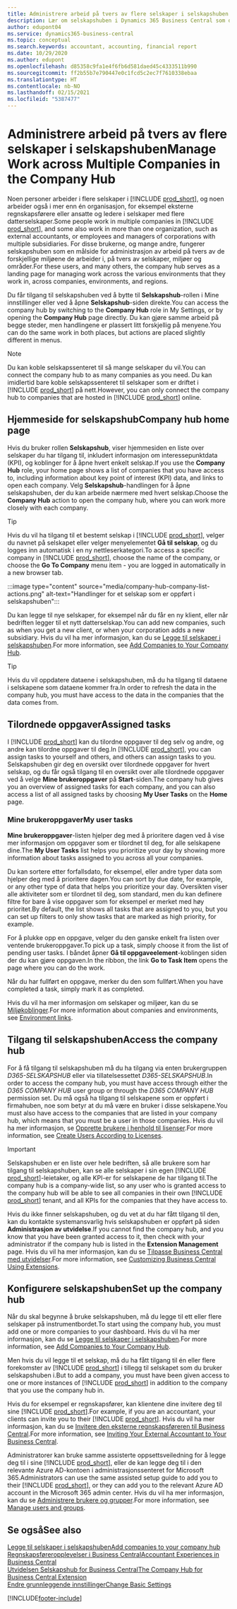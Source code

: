 ```yaml
---
title: Administrere arbeid på tvers av flere selskaper i selskapshuben
description: Lær om selskapshuben i Dynamics 365 Business Central som du bruker til å håndtere arbeidet i flere selskaper.
author: edupont04
ms.service: dynamics365-business-central
ms.topic: conceptual
ms.search.keywords: accountant, accounting, financial report
ms.date: 10/29/2020
ms.author: edupont
ms.openlocfilehash: d85358c9fa1e4f6fb6d581daed45c4333511b990
ms.sourcegitcommit: ff2b55b7e790447e0c1fcd5c2ec7f7610338ebaa
ms.translationtype: HT
ms.contentlocale: nb-NO
ms.lasthandoff: 02/15/2021
ms.locfileid: "5387477"
---
```

# <a name="manage-work-across-multiple-companies-in-the-company-hub"></a><span data-ttu-id="b96e8-103">Administrere arbeid på tvers av flere selskaper i selskapshuben</span><span class="sxs-lookup"><span data-stu-id="b96e8-103">Manage Work across Multiple Companies in the Company Hub</span></span>

<span data-ttu-id="b96e8-104">Noen personer arbeider i flere selskaper i [!INCLUDE [prod_short](includes/prod_short.md)], og noen arbeider også i mer enn én organisasjon, for eksempel eksterne regnskapsførere eller ansatte og ledere i selskaper med flere datterselskaper.</span><span class="sxs-lookup"><span data-stu-id="b96e8-104">Some people work in multiple companies in [!INCLUDE [prod_short](includes/prod_short.md)], and some also work in more than one organization, such as external accountants, or employees and managers of corporations with multiple subsidiaries.</span></span> <span data-ttu-id="b96e8-105">For disse brukerne, og mange andre, fungerer selskapshuben som en målside for administrasjon av arbeid på tvers av de forskjellige miljøene de arbeider i, på tvers av selskaper, miljøer og områder.</span><span class="sxs-lookup"><span data-stu-id="b96e8-105">For these users, and many others, the company hub serves as a landing page for managing work across the various environments that they work in, across companies, environments, and regions.</span></span>  

<span data-ttu-id="b96e8-106">Du får tilgang til selskapshuben ved å bytte til **Selskapshub**-rollen i Mine innstillinger eller ved å åpne **Selskapshub**-siden direkte.</span><span class="sxs-lookup"><span data-stu-id="b96e8-106">You can access the company hub by switching to the **Company Hub** role in My Settings, or by opening the **Company Hub** page directly.</span></span> <span data-ttu-id="b96e8-107">Du kan gjøre samme arbeid på begge steder, men handlingene er plassert litt forskjellig på menyene.</span><span class="sxs-lookup"><span data-stu-id="b96e8-107">You can do the same work in both places, but actions are placed slightly different in menus.</span></span>  

> [!NOTE]
> <span data-ttu-id="b96e8-108">Du kan koble selskapssenteret til så mange selskaper du vil.</span><span class="sxs-lookup"><span data-stu-id="b96e8-108">You can connect the company hub to as many companies as you need.</span></span> <span data-ttu-id="b96e8-109">Du kan imidlertid bare koble selskapssenteret til selskaper som er driftet i [!INCLUDE [prod_short](includes/prod_short.md)] på nett.</span><span class="sxs-lookup"><span data-stu-id="b96e8-109">However, you can only connect the company hub to companies that are hosted in [!INCLUDE [prod_short](includes/prod_short.md)] online.</span></span>

## <a name="company-hub-home-page"></a><span data-ttu-id="b96e8-110">Hjemmeside for selskapshub</span><span class="sxs-lookup"><span data-stu-id="b96e8-110">Company hub home page</span></span>

<span data-ttu-id="b96e8-111">Hvis du bruker rollen **Selskapshub**, viser hjemmesiden en liste over selskaper du har tilgang til, inkludert informasjon om interessepunktdata (KPI), og koblinger for å åpne hvert enkelt selskap.</span><span class="sxs-lookup"><span data-stu-id="b96e8-111">If you use the **Company Hub** role, your home page shows a list of companies that you have access to, including information about key point of interest (KPI) data, and links to open each company.</span></span> <!--You can customize the dashboard to show the data points that you want to see by adding or removing columns. For example, you might want to see taxes that are due, how many open sales documents each company has, or the number of purchase invoices that are due next week. You can configure the view to suit your needs. If you have added many companies, you can use filters to sort your view.--> <span data-ttu-id="b96e8-112">Velg **Selskapshub**-handlingen for å åpne selskapshuben, der du kan arbeide nærmere med hvert selskap.</span><span class="sxs-lookup"><span data-stu-id="b96e8-112">Choose the **Company Hub** action to open the company hub, where you can work more closely with each company.</span></span>  

> [!TIP]
> <span data-ttu-id="b96e8-113">Hvis du vil ha tilgang til et bestemt selskap i [!INCLUDE [prod_short](includes/prod_short.md)], velger du navnet på selskapet eller velger menyelementet **Gå til selskap**, og du logges inn automatisk i en ny nettleserkategori.</span><span class="sxs-lookup"><span data-stu-id="b96e8-113">To access a specific company in [!INCLUDE [prod_short](includes/prod_short.md)], choose the name of the company, or choose the **Go To Company** menu item - you are logged in automatically in a new browser tab.</span></span>

:::image type="content" source="media/company-hub-company-list-actions.png" alt-text="Handlinger for et selskap som er oppført i selskapshuben":::

<span data-ttu-id="b96e8-115">Du kan legge til nye selskaper, for eksempel når du får en ny klient, eller når bedriften legger til et nytt datterselskap.</span><span class="sxs-lookup"><span data-stu-id="b96e8-115">You can add new companies, such as when you get a new client, or when your corporation adds a new subsidiary.</span></span> <span data-ttu-id="b96e8-116">Hvis du vil ha mer informasjon, kan du se [Legge til selskaper i selskapshuben](company-hub-add-company.md).</span><span class="sxs-lookup"><span data-stu-id="b96e8-116">For more information, see [Add Companies to Your Company Hub](company-hub-add-company.md).</span></span>  

> [!TIP]
> <span data-ttu-id="b96e8-117">Hvis du vil oppdatere dataene i selskapshuben, må du ha tilgang til dataene i selskapene som dataene kommer fra.</span><span class="sxs-lookup"><span data-stu-id="b96e8-117">In order to refresh the data in the company hub, you must have access to the data in the companies that the data comes from.</span></span>

<!--## Company details

In the **Company Hub** page, you can see more information about each company by choosing the name of the company that you want to learn more about. This opens the **Company Details** pane, where you can see additional information, such as the following:  

* Cash account balances  
* Cash flow forecast  
* Overdue purchase invoices  
* Overdue sales invoices  

> [!TIP]
> You can launch predefined Excel workbooks from the **Reports** tab in the ribbon. These Excel workbooks are designed as ready-to-print key financial statements and reports, but you can also modify them to fit your needs. For more information, see [Analyzing Financial Statements in Microsoft Excel](finance-analyze-excel.md).  

Otherwise, close the details pane and continue to the next company.  -->

## <a name="assigned-tasks"></a><span data-ttu-id="b96e8-118">Tilordnede oppgaver</span><span class="sxs-lookup"><span data-stu-id="b96e8-118">Assigned tasks</span></span>

<span data-ttu-id="b96e8-119">I [!INCLUDE [prod_short](includes/prod_short.md)] kan du tilordne oppgaver til deg selv og andre, og andre kan tilordne oppgaver til deg.</span><span class="sxs-lookup"><span data-stu-id="b96e8-119">In [!INCLUDE [prod_short](includes/prod_short.md)], you can assign tasks to yourself and others, and others can assign tasks to you.</span></span> <span data-ttu-id="b96e8-120">Selskapshuben gir deg en oversikt over tilordnede oppgaver for hvert selskap, og du får også tilgang til en oversikt over alle tilordnede oppgaver ved å velge **Mine brukeroppgaver** på **Start**-siden.</span><span class="sxs-lookup"><span data-stu-id="b96e8-120">The company hub gives you an overview of assigned tasks for each company, and you can also access a list of all assigned tasks by choosing **My User Tasks** on the **Home** page.</span></span>  

<!--In the client company, you also have cues that call out tasks assigned to you in this particular client.  -->

### <a name="my-user-tasks"></a><span data-ttu-id="b96e8-121">Mine brukeroppgaver</span><span class="sxs-lookup"><span data-stu-id="b96e8-121">My user tasks</span></span>

<span data-ttu-id="b96e8-122">**Mine brukeroppgaver**-listen hjelper deg med å prioritere dagen ved å vise mer informasjon om oppgaver som er tilordnet til deg, for alle selskapene dine.</span><span class="sxs-lookup"><span data-stu-id="b96e8-122">The **My User Tasks** list helps you prioritize your day by showing more information about tasks assigned to you across all your companies.</span></span>  

<span data-ttu-id="b96e8-123">Du kan sortere etter forfallsdato, for eksempel, eller andre typer data som hjelper deg med å prioritere dagen.</span><span class="sxs-lookup"><span data-stu-id="b96e8-123">You can sort by due date, for example, or any other type of data that helps you prioritize your day.</span></span> <span data-ttu-id="b96e8-124">Oversikten viser alle aktiviteter som er tilordnet til deg, som standard, men du kan definere filtre for bare å vise oppgaver som for eksempel er merket med høy prioritet.</span><span class="sxs-lookup"><span data-stu-id="b96e8-124">By default, the list shows all tasks that are assigned to you, but you can set up filters to only show tasks that are marked as high priority, for example.</span></span>  

<span data-ttu-id="b96e8-125">For å plukke opp en oppgave, velger du den ganske enkelt fra listen over ventende brukeroppgaver.</span><span class="sxs-lookup"><span data-stu-id="b96e8-125">To pick up a task, simply choose it from the list of pending user tasks.</span></span> <span data-ttu-id="b96e8-126">I båndet åpner **Gå til oppgaveelement**-koblingen siden der du kan gjøre oppgaven.</span><span class="sxs-lookup"><span data-stu-id="b96e8-126">In the ribbon, the link **Go to Task Item** opens the page where you can do the work.</span></span>  

<span data-ttu-id="b96e8-127">Når du har fullført en oppgave, merker du den som fullført.</span><span class="sxs-lookup"><span data-stu-id="b96e8-127">When you have completed a task, simply mark it as completed.</span></span>  

<span data-ttu-id="b96e8-128">Hvis du vil ha mer informasjon om selskaper og miljøer, kan du se [Miljøkoblinger](company-hub-add-company.md#environment-links).</span><span class="sxs-lookup"><span data-stu-id="b96e8-128">For more information about companies and environments, see [Environment links](company-hub-add-company.md#environment-links).</span></span>  

## <a name="access-the-company-hub"></a><span data-ttu-id="b96e8-129">Tilgang til selskapshuben</span><span class="sxs-lookup"><span data-stu-id="b96e8-129">Access the company hub</span></span>

<span data-ttu-id="b96e8-130">For å få tilgang til selskapshuben må du ha tilgang via enten brukergruppen *D365-SELSKAPSHUB* eller via tillatelsessettet *D365-SELSKAPSHUB*.</span><span class="sxs-lookup"><span data-stu-id="b96e8-130">In order to access the company hub, you must have access through either the *D365 COMPANY HUB* user group or through the *D365 COMPANY HUB*  permission set.</span></span> <span data-ttu-id="b96e8-131">Du må også ha tilgang til selskapene som er oppført i firmahuben, noe som betyr at du må være en bruker i disse selskapene.</span><span class="sxs-lookup"><span data-stu-id="b96e8-131">You must also have access to the companies that are listed in your company hub, which means that you must be a user in those companies.</span></span> <span data-ttu-id="b96e8-132">Hvis du vil ha mer informasjon, se [Opprette brukere i henhold til lisenser](ui-how-users-permissions.md).</span><span class="sxs-lookup"><span data-stu-id="b96e8-132">For more information, see [Create Users According to Licenses](ui-how-users-permissions.md).</span></span>  

> [!IMPORTANT]
> <span data-ttu-id="b96e8-133">Selskapshuben er en liste over hele bedriften, så alle brukere som har tilgang til selskapshuben, kan se alle selskaper i sin egen [!INCLUDE [prod_short](includes/prod_short.md)]-leietaker, og alle KPI-er for selskapene de har tilgang til.</span><span class="sxs-lookup"><span data-stu-id="b96e8-133">The company hub is a company-wide list, so any user who is granted access to the company hub will be able to see all companies in their own [!INCLUDE [prod_short](includes/prod_short.md)] tenant, and all KPIs for the companies that they have access to.</span></span>

<span data-ttu-id="b96e8-134">Hvis du ikke finner selskapshuben, og du vet at du har fått tilgang til den, kan du kontakte systemansvarlig hvis selskapshuben er oppført på siden **Administrasjon av utvidelse**.</span><span class="sxs-lookup"><span data-stu-id="b96e8-134">If you cannot find the company hub, and you know that you have been granted access to it, then check with your administrator if the company hub is listed in the **Extension Management** page.</span></span> <span data-ttu-id="b96e8-135">Hvis du vil ha mer informasjon, kan du se [Tilpasse Business Central med utvidelser](ui-extensions.md).</span><span class="sxs-lookup"><span data-stu-id="b96e8-135">For more information, see [Customizing Business Central Using Extensions](ui-extensions.md).</span></span>  

## <a name="set-up-the-company-hub"></a><span data-ttu-id="b96e8-136">Konfigurere selskapshuben</span><span class="sxs-lookup"><span data-stu-id="b96e8-136">Set up the company hub</span></span>

<span data-ttu-id="b96e8-137">Når du skal begynne å bruke selskapshuben, må du legge til ett eller flere selskaper på instrumentbordet.</span><span class="sxs-lookup"><span data-stu-id="b96e8-137">To start using the company hub, you must add one or more companies to your dashboard.</span></span> <span data-ttu-id="b96e8-138">Hvis du vil ha mer informasjon, kan du se [Legge til selskaper i selskapshuben](company-hub-add-company.md).</span><span class="sxs-lookup"><span data-stu-id="b96e8-138">For more information, see [Add Companies to Your Company Hub](company-hub-add-company.md).</span></span>  

<span data-ttu-id="b96e8-139">Men hvis du vil legge til et selskap, må du ha fått tilgang til én eller flere forekomster av [!INCLUDE [prod_short](includes/prod_short.md)] i tillegg til selskapet som du bruker selskapshuben i.</span><span class="sxs-lookup"><span data-stu-id="b96e8-139">But to add a company, you must have been given access to one or more instances of [!INCLUDE [prod_short](includes/prod_short.md)] in addition to the company that you use the company hub in.</span></span>  

<span data-ttu-id="b96e8-140">Hvis du for eksempel er regnskapsfører, kan klientene dine invitere deg til sine [!INCLUDE [prod_short](includes/prod_short.md)].</span><span class="sxs-lookup"><span data-stu-id="b96e8-140">For example, if you are an accountant, your clients can invite you to their [!INCLUDE [prod_short](includes/prod_short.md)].</span></span> <span data-ttu-id="b96e8-141">Hvis du vil ha mer informasjon, kan du se [Invitere den eksterne regnskapsføreren til Business Central](finance-accounting.md#inviteaccountant).</span><span class="sxs-lookup"><span data-stu-id="b96e8-141">For more information, see [Inviting Your External Accountant to Your Business Central](finance-accounting.md#inviteaccountant).</span></span>  

<span data-ttu-id="b96e8-142">Administratorer kan bruke samme assisterte oppsettsveiledning for å legge deg til i sine [!INCLUDE [prod_short](includes/prod_short.md)], eller de kan legge deg til i den relevante Azure AD-kontoen i administrasjonssenteret for Microsoft 365.</span><span class="sxs-lookup"><span data-stu-id="b96e8-142">Administrators can use the same assisted setup guide to add you to their [!INCLUDE [prod_short](includes/prod_short.md)], or they can add you to the relevant Azure AD account in the Microsoft 365 admin center.</span></span> <span data-ttu-id="b96e8-143">Hvis du vil ha mer informasjon, kan du se [Administrere brukere og grupper](/microsoft-365/admin/add-users/?view=o365-worldwide&preserve-view=true).</span><span class="sxs-lookup"><span data-stu-id="b96e8-143">For more information, see [Manage users and groups](/microsoft-365/admin/add-users/?view=o365-worldwide&preserve-view=true).</span></span>  

## <a name="see-also"></a><span data-ttu-id="b96e8-144">Se også</span><span class="sxs-lookup"><span data-stu-id="b96e8-144">See also</span></span>

[<span data-ttu-id="b96e8-145">Legge til selskaper i selskapshuben</span><span class="sxs-lookup"><span data-stu-id="b96e8-145">Add companies to your company hub</span></span>](company-hub-add-company.md)  
[<span data-ttu-id="b96e8-146">Regnskapsføreropplevelser i Business Central</span><span class="sxs-lookup"><span data-stu-id="b96e8-146">Accountant Experiences in Business Central</span></span>](finance-accounting.md)  
[<span data-ttu-id="b96e8-147">Utvidelsen Selskapshub for Business Central</span><span class="sxs-lookup"><span data-stu-id="b96e8-147">The Company Hub for Business Central Extension</span></span>](ui-extensions-company-hub.md)  
[<span data-ttu-id="b96e8-148">Endre grunnleggende innstillinger</span><span class="sxs-lookup"><span data-stu-id="b96e8-148">Change Basic Settings</span></span>](ui-change-basic-settings.md)  


[!INCLUDE[footer-include](includes/footer-banner.md)]